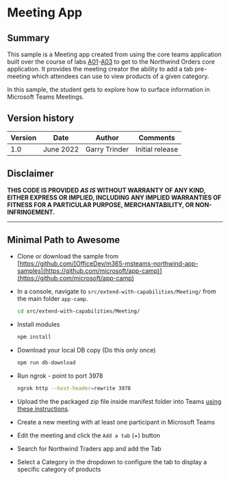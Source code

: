 # Meeting App

## Summary

This sample is a Meeting app created from using the core teams application built over the course of labs [A01](/app-camp/../lab-instructions/aad/A01-begin-app.md)-[A03](/app-camp/../lab-instructions/aad/A03-after-apply-styling.md) to get to the Northwind Orders core application. It provides the meeting creator the ability to add a tab pre-meeting which attendees can use to view products of a given category.

In this sample, the student gets to explore how to surface information in Microsoft Teams Meetings.

## Version history

| Version | Date      | Author        | Comments        |
| ------- | --------- | ------------- | --------------- |
| 1.0     | June 2022 | Garry Trinder | Initial release |

## Disclaimer

**THIS CODE IS PROVIDED *AS IS* WITHOUT WARRANTY OF ANY KIND, EITHER EXPRESS OR IMPLIED, INCLUDING ANY IMPLIED WARRANTIES OF FITNESS FOR A PARTICULAR PURPOSE, MERCHANTABILITY, OR NON-INFRINGEMENT.**

---

## Minimal Path to Awesome

- Clone or download the sample from [https://github.com/[OfficeDev/m365-msteams-northwind-app-samples](https://github.com/microsoft/app-camp)](https://github.com/microsoft/app-camp)

- In a console, navigate to `src/extend-with-capabilities/Meeting/` from the main folder `app-camp`.

    ```bash
    cd src/extend-with-capabilities/Meeting/
    ```

- Install modules

    ```bash
    npm install
    ```
- Download your local DB copy (Do this only once)

    ```bash
    npm run db-download
    ```

- Run ngrok - point to port 3978

    ```bash
    ngrok http --host-header=rewrite 3978
    ```

- Upload the the packaged zip file inside manifest folder into Teams [using these instructions](https://docs.microsoft.com/en-us/microsoftteams/platform/concepts/deploy-and-publish/apps-upload).

- Create a new meeting with at least one participant in Microsoft Teams
  
- Edit the meeting and click the `Add a tab` (+) button

- Search for Northwind Traders app and add the Tab

- Select a Category in the dropdown to configure the tab to display a specific category of products